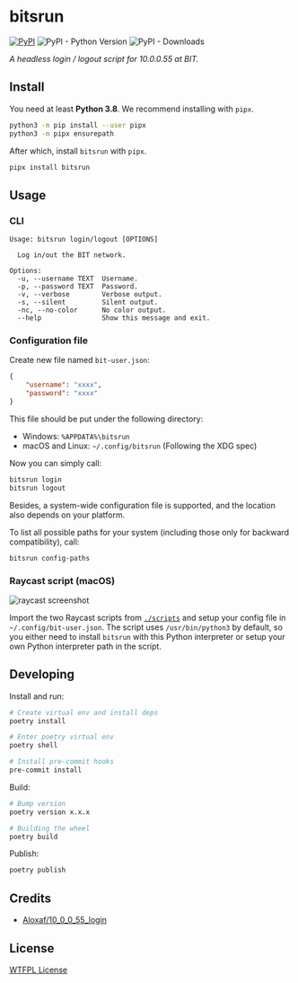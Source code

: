 # bitsrun

[![PyPI](https://img.shields.io/pypi/v/bitsrun)](https://pypi.org/project/bitsrun/) ![PyPI - Python Version](https://img.shields.io/pypi/pyversions/bitsrun) ![PyPI - Downloads](https://img.shields.io/pypi/dm/bitsrun)

_A headless login / logout script for 10.0.0.55 at BIT._

## Install

You need at least **Python 3.8**. We recommend installing with `pipx`.

```bash
python3 -m pip install --user pipx
python3 -m pipx ensurepath
```

After which, install `bitsrun` with `pipx`.

```bash
pipx install bitsrun
```

## Usage

### CLI

```text
Usage: bitsrun login/logout [OPTIONS]

  Log in/out the BIT network.

Options:
  -u, --username TEXT  Username.
  -p, --password TEXT  Password.
  -v, --verbose        Verbose output.
  -s, --silent         Silent output.
  -nc, --no-color      No color output.
  --help               Show this message and exit.
```

### Configuration file

Create new file named `bit-user.json`:

```json
{
    "username": "xxxx",
    "password": "xxxx"
}
```

This file should be put under the following directory:

- Windows: `%APPDATA%\bitsrun`
- macOS and Linux: `~/.config/bitsrun` (Following the XDG spec)

Now you can simply call:

```bash
bitsrun login
bitsrun logout
```

Besides, a system-wide configuration file is supported, and the location also depends on your platform.

To list all possible paths for your system (including those only for backward compatibility), call:

```shell
bitsrun config-paths
```

### Raycast script (macOS)

![raycast screenshot](https://user-images.githubusercontent.com/32114380/213919582-eff6d58f-1bd2-47b2-a5da-46dc6e2eaffa.png)

Import the two Raycast scripts from [`./scripts`](./scripts/) and setup your config file in `~/.config/bit-user.json`. The script uses `/usr/bin/python3` by default, so you either need to install `bitsrun` with this Python interpreter or setup your own Python interpreter path in the script.

## Developing

Install and run:

```bash
# Create virtual env and install deps
poetry install

# Enter poetry virtual env
poetry shell

# Install pre-commit hooks
pre-commit install
```

Build:

```bash
# Bump version
poetry version x.x.x

# Building the wheel
poetry build
```

Publish:

```bash
poetry publish
```

## Credits

* [Aloxaf/10_0_0_55_login](https://github.com/Aloxaf/10_0_0_55_login)

## License

[WTFPL License](LICENSE)
